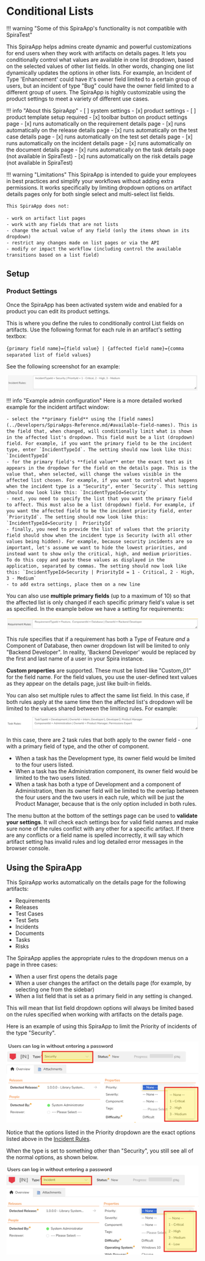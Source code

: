# Conditional Lists

!!! warning "Some of this SpiraApp's functionality is not compatible with SpiraTest"

This SpiraApp helps admins create dynamic and powerful customizations for end users when they work with artifacts on details pages. It lets you conditionally control what values are available in one list dropdown, based on the selected values of other list fields. In other words, changing one list dynamically updates the options in other lists. For example, an Incident of Type 'Enhancement' could have it's owner field limited to a certain group of users, but an incident of type "Bug" could have the owner field limited to a different group of users. The SpiraApp is highly customizable using the product settings to meet a variety of different use cases.

!!! info "About this SpiraApp"
    - [ ] system settings
    - [x] product settings 
    - [ ] product template setup required
    - [x] toolbar button on product settings page
    - [x] runs automatically on the requirement details page
    - [x] runs automatically on the release details page
    - [x] runs automatically on the test case details page
    - [x] runs automatically on the test set details page
    - [x] runs automatically on the incident details page
    - [x] runs automatically on the document details page
    - [x] runs automatically on the task details page (not available in SpiraTest)
    - [x] runs automatically on the risk details page (not available in SpiraTest)

!!! warning "Limitations"
    This SpiraApp is intended to guide your employees in best practices and simplify your workflows without adding extra permissions. It works specifically by limiting dropdown options on artifact details pages only for both single select and multi-select list fields.
    
    This SpiraApp does not: 
    
    - work on artifact list pages
    - work with any fields that are not lists
    - change the actual value of any field (only the items shown in its dropdown)
    - restrict any changes made on list pages or via the API 
    - modify or impact the workflow (including control the available transitions based on a list field)

## Setup
### Product Settings
Once the SpiraApp has been activated system wide and enabled for a product you can edit its product settings.

This is where you define the rules to conditionally control List fields on artifacts. Use the following format for each rule in an artifact's setting textbox:  

`{primary field name}={field value} | {affected field name}={comma separated list of field values}`  

See the following screenshot for an example:  

![Incident Rules: IncidentTypeId = Security | PriorityId = 1 - Critical, 2 - High, 3 - Medium](img/conditional-lists-incident-rules.png)

!!! info "Example admin configuration"
    Here is a more detailed worked example for the incident artifact window:

    - select the **primary field** using the [field names](../Developers/SpiraApps-Reference.md/#available-field-names). This is the field that, when changed, will conditionally limit what is shown in the affected list's dropdown. This field must be a list (dropdown) field. For example, if you want the primary field to be the incident type, enter `IncidentTypeId`. The setting should now look like this: `IncidentTypeId`
    - for the primary field's **field value** enter the exact text as it appears in the dropdown for the field on the details page. This is the value that, when selected, will change the values visible in the affected list chosen. For example, if you want to control what happens when the incident type is a "Security", enter `Security`. This setting should now look like this: `IncidentTypeId=Security`
    - next, you need to specify the list that you want the primary field to affect. This must also be a list (dropdown) field. For example, if you want the affected field to be the incident priority field, enter `PriorityId`. The setting should now look like this: `IncidentTypeId=Security |  PriorityId`
    - finally, you need to provide the list of values that the priority field should show when the incident type is Security (with all other values being hidden). For example, because security incidents are so important, let's assume we want to hide the lowest priorities, and instead want to show only the critical, high, and medium priorities. To do this copy and paste these values as displayed in the application, separated by commas. The setting should now look like this: `IncidentTypeId=Security | PriorityId = 1 - Critical, 2 - High, 3 - Medium`
    - to add extra settings, place them on a new line

You can also use **multiple primary fields** (up to a maximum of 10) so that the affected list is only changed if each specific primary field's value is set as specified. In the example below we have a setting for requirements:

![Requirement Rules: RequirementTypeId = Feature,  ComponentId = Database | OwnerId = Backend Developer](img/conditional-lists-requirement-multiple-primary.png)  

This rule specifies that if a requirement has both a Type of Feature *and* a Component of Database, then owner dropdown list will be limited to only "Backend Developer". In reality, 'Backend Developer' would be replaced by the first and last name of a user in your Spira instance.

**Custom properties** are supported. These must be listed like "Custom_01" for the field name. For the field values, you use the user-defined text values as they appear on the details page, just like built-in fields.

You can also set multiple rules to affect the same list field. In this case, if both rules apply at the same time then the affected list's dropdown will be limited to the values shared between the limiting rules. For example:

![Task Rules: (first rule): TaskTypeId = Development | OwnerId = Intern, Developer1, Developer2, Product Manager. (Second rule): ComponentId = Administration | OwnerId = Product Manager, Permissions Expert](img/conditional-lists-requirement-overlap-effected.png)

In this case, there are 2 task rules that both apply to the owner field - one with a primary field of type, and the other of component.

- When a task has the Development type, its owner field would be limited to the four users listed. 
- When a task has the Administration component, its owner field would be limited to the two users listed.
- When a task has both a type of Development and a component of Administration, then its owner field will be limited to the overlap between the four users and the two users in each rule, which will be just the Product Manager, because that is the only option included in both rules.

The menu button at the bottom of the settings page can be used to **validate your settings**. It will check each settings box for valid field names and make sure none of the rules conflict with any other for a specific artifact. If there are any conflicts or a field name is spelled incorrectly, it will say which artifact setting has invalid rules and log detailed error messages in the browser console.

## Using the SpiraApp
This SpiraApp works automatically on the details page for the following artifacts:

- Requirements
- Releases
- Test Cases
- Test Sets
- Incidents
- Documents
- Tasks
- Risks

The SpiraApp applies the appropriate rules to the dropdown menus on a page in three cases: 

- When a user first opens the details page
- When a user changes the artifact on the details page (for example, by selecting one from the sidebar)
- When a list field that is set as a primary field in any setting is changed. 

This will mean that list field dropdown options will always be limited based on the rules specified when working with artifacts on the details page.

Here is an example of using this SpiraApp to limit the Priority of incidents of the type "Security".

![Incident has type of "Security" and the priority dropdown is selected, showing 3 options: "1 - Critical", "2 - High", "3 - Medium"](img/conditional-lists-incident-example.png)

Notice that the options listed in the Priority dropdown are the exact options listed above in the [Incident Rules](#product-settings). 

When the type is set to something other than "Security", you still see all of the normal options, as shown below.

![Incident has type of "Incident" and the priority dropdown is selected, showing 4 options: "1 - Critical", "2 - High", "3 - Medium", "4 - Low"](img/conditional-lists-incident-nonexample.png)